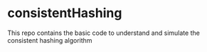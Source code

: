 # consistentHashing
This repo contains the basic code to understand and simulate the consistent hashing algorithm
